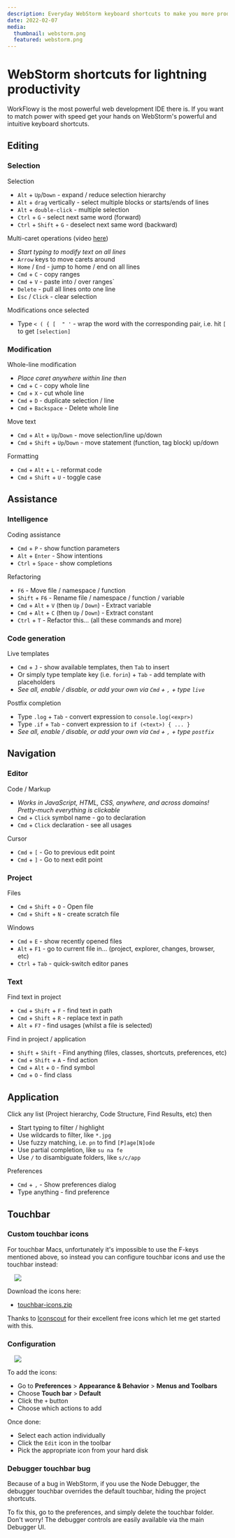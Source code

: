 ```yaml
---
description: Everyday WebStorm keyboard shortcuts to make you more productive
date: 2022-02-07
media:
  thumbnail: webstorm.png
  featured: webstorm.png
---
```


# WebStorm shortcuts for lightning productivity

WorkFlowy is the most powerful web development IDE there is. If you want to match power with speed get your hands on WebStorm's powerful and intuitive keyboard shortcuts.

<NavToc />

## Editing

### Selection

Selection

- `Alt` + `Up`/`Down` - expand / reduce selection hierarchy
- `Alt` + `drag` vertically - select multiple blocks or starts/ends of lines
- `Alt` + `double-click` - multiple selection
- `Ctrl` + `G` - select next same word (forward)
- `Ctrl` + `Shift` + `G` - deselect next same word (backward)

Multi-caret operations (video [here](https://www.youtube.com/watch?v=PIqBf7Ekjgk))

- _Start typing to modify text on all lines_
- `Arrow` keys to move carets around
- `Home` / `End` - jump to home / end on all lines
- `Cmd` + `C` - copy ranges
- `Cmd` + `V` - paste into / over ranges`
- `Delete` - pull all lines onto one line
- `Esc` / `Click` - clear selection

Modifications once selected

- Type `< ( { [  " '` - wrap the word with the corresponding pair, i.e. hit `[` to get `[selection]`

### Modification

Whole-line modification

- _Place caret anywhere within line then_
- `Cmd` + `C` - copy whole line
- `Cmd` + `X` - cut whole line
- `Cmd` + `D` - duplicate selection / line
- `Cmd` + `Backspace` - Delete whole line

Move text

- `Cmd` + `Alt` + `Up`/`Down` - move selection/line up/down
- `Cmd` + `Shift` + `Up`/`Down` - move statement (function, tag block) up/down

Formatting

- `Cmd` + `Alt` + `L` - reformat code
- `Cmd` + `Shift` + `U` - toggle case

## Assistance

### Intelligence

Coding assistance

- `Cmd` + `P` - show function parameters
- `Alt` + `Enter` - Show intentions
- `Ctrl` + `Space` - show completions

Refactoring

- `F6` - Move file / namespace / function
- `Shift` + `F6` - Rename file / namespace / function / variable
- `Cmd` + `Alt` + `V` (then `Up` / `Down`) - Extract variable
- `Cmd` + `Alt` + `C` (then `Up` / `Down`) - Extract constant
- `Ctrl` + `T` - Refactor this... (all these commands and more)

### Code generation

Live templates

- `Cmd` + `J` - show available templates, then `Tab` to insert
- Or simply type template key (i.e. `forin`) + `Tab` - add template with placeholders 
- _See all, enable / disable, or add your own via `Cmd` + `,` + type `live`_

Postfix completion

- Type `.log` + `Tab` - convert expression to `console.log(<expr>)` 
- Type `.if` + `Tab` - convert expression to `if (<text>) { ... }`
- _See all, enable / disable, or add your own via `Cmd` + `,` + type `postfix`_

## Navigation

### Editor

Code / Markup

- _Works in JavaScript, HTML, CSS, anywhere, and across domains! Pretty-much everything is clickable_ 
- `Cmd` + `Click` symbol name - go to declaration
- `Cmd` + `Click` declaration - see all usages

Cursor

- `Cmd` + `[` - Go to previous edit point
- `Cmd` + `]` - Go to next edit point

### Project

Files

- `Cmd` + `Shift` + `O` - Open file
- `Cmd` + `Shift` + `N` - create scratch file

Windows

- `Cmd` + `E` - show recently opened files
- `Alt` + `F1` - go to current file in... (project, explorer, changes, browser, etc)
- `Ctrl` + `Tab` - quick-switch editor panes

### Text

Find text in project

- `Cmd` + `Shift` + `F` - find text in path
- `Cmd` + `Shift` + `R` - replace text in path
- `Alt` + `F7` - find usages (whilst a file is selected)

Find in project / application

- `Shift` + `Shift` - Find anything (files, classes, shortcuts, preferences, etc)
- `Cmd` + `Shift` + `A` - find action
- `Cmd` + `Alt` + `O` - find symbol
- `Cmd` + `O` - find class


## Application

Click any list (Project hierarchy, Code Structure, Find Results, etc) then

- Start typing to filter / highlight
- Use wildcards to filter, like `*.jpg`
- Use fuzzy matching, i.e. `pn` to find `[P]age[N]ode`
- Use partial completion, like `su na fe`
- Use `/` to disambiguate folders, like `s/c/app`

Preferences

- `Cmd` + `,` - Show preferences dialog
- Type anything - find preference

## Touchbar

### Custom touchbar icons

For touchbar Macs, unfortunately it's impossible to use the F-keys mentioned above, so instead you can configure touchbar icons and use the touchbar instead:

<img src="./touchbar.png" style="margin-left: 1rem; max-width: 700px;">

Download the icons here:

- [touchbar-icons.zip](https://github.com/davestewart/davestewart-site/tree/main/content/blog/software/webstorm-shortcuts/touchbar-icons.zip)

Thanks to [Iconscout](https://iconscout.com/unicons/explore/line) for their excellent free icons which let me get started with this.

### Configuration

<img src="./touchbar-config.png" style="margin-left: 1rem; max-width: 270px;">

To add the icons:

- Go to **Preferences** > **Appearance & Behavior** > **Menus and Toolbars**
- Choose **Touch bar** > **Default**
- Click the `+` button
- Choose which actions to add

Once done:

- Select each action individually
- Click the `Edit` icon in the toolbar
- Pick the appropriate icon from your hard disk 

### Debugger touchbar bug

Because of a bug in WebStorm, if you use the Node Debugger, the debugger touchbar overrides the default touchbar, hiding the project shortcuts.

To fix this, go to the preferences, and simply delete the touchbar folder. Don't worry! The debugger controls are easily available via the main Debugger UI.
